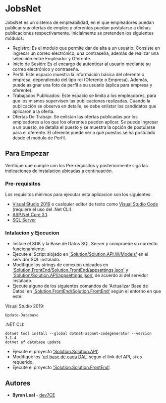 # JobsNet

JobsNet es un sistema de empleabilidad, en el que empleadores puedan publicar sus ofertas de empleo y oferentes puedan postularse a dichas publicaciones respectivamente. Inicialmente se pretenden los siguientes módulos:

- Registro: Es el modulo que permite dar de alta a un usuario. Consiste en ingresar un correo electrónico, una contraseña, además de realizar una selección entre Empleador y Oferente.
- Inicio de Sesión: Es el encargo de autenticar al usuario mediante su correo electrónico y contraseña.
- Perfil: Este espacio muestra la información básica del oferente o empresa,
dependiendo del tipo rol (Oferente o Empresa). Además, puede asignar una foto de perfil a su usuario (aplica para empresa y oferente).
- Trabajados Publicados: Este espacio se limita a los empleadores, para que los mismos supervisen las publicaciones realizadas. Cuando la publicación se observa en detalle, se debe enlistar los candidatos que aplicaron a la oferta.
- Ofertas De Trabajo: Se enlistan las ofertas publicadas por los empleadores a los que los oferentes pueden aplicar. Se puede ingresar a un puesto, se detalla el puesto y se muestra la opción de postularse para el oferente. El oferente puede ver a qué puestos se ha postulado desde el modulo de Perfil.


## Para Empezar

Verifique que cumple con los Pre-requisitos y posteriormente siga las indicaciones de instalacion ubicadas a continuación.

### Pre-requisitos

Los requisitos minimos para ejecutar esta aplicacion son los siguientes: 
- [Visual Studio 2019](https://visualstudio.microsoft.com/es/vs/) o cualquier editor de texto como [Visual Studio Code](https://code.visualstudio.com/) (requiere el uso del .Net CLI).
- [ASP.Net Core 3.1](https://dotnet.microsoft.com/download/dotnet/3.1).
- [SQL Server](https://www.microsoft.com/en-us/sql-server/sql-server-downloads)

### Intalacion y Ejecucion

- Instale el SDK y la Base de Datos SQL Server y compruebe su correcto funcionamiento.
- Ejecute el Script alojado en ['Solution/Solution.API.W/Models'](https://github.com/dev7CE/JobsNet/blob/master/JobsNet/Solution/Solution.API.W/Models/JobsNet-SchemaDBScript.sql) en el servidor SQL instalado.
- Modifique los strings de conexión ubicados en ['Solution.FrontEnd/Solution.FrontEnd/appsettings.json'](https://github.com/dev7CE/JobsNet/blob/master/JobsNet/Solution.FrontEnd/Solution.FrontEnd/appsettings.json) y ['Solution/Solution.API/appsettings.json'](https://github.com/dev7CE/JobsNet/blob/master/JobsNet/Solution/Solution.API/appsettings.json) de acuerdo al del servidor instalado.
- Ejecute alguno de los siguientes comandos de 'Actualizar Base de Datos' en ['Solution.FrontEnd/Solution.FrontEnd'](https://github.com/dev7CE/JobsNet/tree/master/JobsNet/Solution.FrontEnd/Solution.FrontEnd) según el entorno en que esté:

Visual Studio 2019:

    Update-Database

.NET CLI:

    dotnet tool install --global dotnet-aspnet-codegenerator --version 3.1.4
    dotnet ef database update
    
- Ejecute el proyecto ['Solution.Solution.API'](https://github.com/dev7CE/JobsNet/blob/master/JobsNet/Solution/Solution.API).
- Modifique los ['url base de cada DAL'](https://github.com/dev7CE/JobsNet/blob/master/JobsNet/Solution.FrontEnd/Solution.FrontEnd/DAL) segun el link del API, si es requerido.
- Ejecute el proyecto ['Solution.Solution.FrontEnd'](https://github.com/dev7CE/JobsNet/tree/master/JobsNet/Solution.FrontEnd/Solution.FrontEnd).

## Autores

  - **Byron Leal** -
    [dev7CE](https://github.com/dev7CE)
